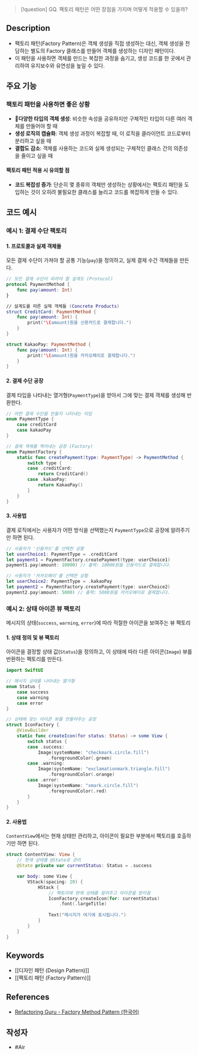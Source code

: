 >[!question]
>GQ. 팩토리 패턴은 어떤 장점을 가지며 어떻게 적용할 수 있을까?

## Description
- 팩토리 패턴(Factory Pattern)은 객체 생성을 직접 생성하는 대신, 객체 생성을 전담하는 별도의 Factory 클래스를 만들어 객체를 생성하는 디자인 패턴이다.
- 이 패턴을 사용하면 객체를 만드는 복잡한 과정을 숨기고, 생성 코드를 한 곳에서 관리하여 유지보수와 유연성을 높일 수 있다.

## 주요 기능
### 팩토리 패턴을 사용하면 좋은 상황
+ **다양한 타입의 객체 생성**: 비슷한 속성을 공유하지만 구체적인 타입이 다른 여러 객체를 만들어야 할 때
+ **생성 로직의 캡슐화**: 객체 생성 과정이 복잡할 때, 이 로직을 클라이언트 코드로부터 분리하고 싶을 때
+ **결합도 감소**: 객체를 사용하는 코드와 실제 생성되는 구체적인 클래스 간의 의존성을 줄이고 싶을 때

#### 팩토리 패턴 적용 시 유의할 점
- **코드 복잡성 증가**: 단순히 몇 종류의 객체만 생성하는 상황에서는 팩토리 패턴을 도입하는 것이 오히려 불필요한 클래스를 늘리고 코드를 복잡하게 만들 수 있다.


## 코드 예시
### 예시 1: 결제 수단 팩토리
#### 1. 프로토콜과 실제 객체들
모든 결제 수단이 가져야 할 공통 기능(`pay`)을 정의하고, 실제 결제 수간 객체들을 만든다.
```Swift
// 모든 결제 수단이 따라야 할 설계도 (Protocol)
protocol PaymentMethod {
	func pay(amount: Int)
}

// 설계도를 따른 실제 객체들 (Concrete Products)
struct CreditCard: PaymentMethod {
	func pay(amount: Int) {
		print("\(amount)원을 신용카드로 결제합니다.")
	}
}

struct KakaoPay: PaymentMethod {
	func pay(amount: Int) {
		print("\(amount)원을 카카오페이로 결제합니다.")
	}
}
```

#### 2. 결제 수단 공장
결제 타입을 나타내는 열거형(`PaymentType`)을 받아서 그에 맞는 결제 객체를 생성해 반환한다.
```Swift
// 어떤 결제 수단을 만들지 나타내는 타입
enum PaymentType {
    case creditCard
    case kakaoPay
}

// 결제 객체를 찍어내는 공장 (Factory)
enum PaymentFactory {
    static func createPayment(type: PaymentType) -> PaymentMethod {
        switch type {
        case .creditCard:
            return CreditCard()
        case .kakaoPay:
            return KakaoPay()
        }
    }
}
```

#### 3. 사용법
결제 로직에서는 사용자가 어떤 방식을 선택했는지 `PaymentType`으로 공장에 알려주기만 하면 된다.
```Swift
// 사용자가 '신용카드'를 선택한 상황
let userChoice1: PaymentType = .creditCard
let payment1 = PaymentFactory.createPayment(type: userChoice1)
payment1.pay(amount: 10000) // 출력: 10000원을 신용카드로 결제합니다.

// 사용자가 '카카오페이'를 선택한 상황
let userChoice2: PaymentType = .kakaoPay
let payment2 = PaymentFactory.createPayment(type: userChoice2)
payment2.pay(amount: 5000) // 출력: 5000원을 카카오페이로 결제합니다.
```


### 예시 2: 상태 아이콘 뷰 팩토리
메시지의 상태(`success`, `warning`, `error`)에 따라 적절한 아이콘을 보여주는 뷰 팩토리
#### 1. 상태 정의 및 뷰 팩토리
아이콘을 결정할 상태 값(`Status`)을 정의하고, 이 상태에 따라 다른 아이콘(`Image`) 뷰를 반환하는 팩토리를 만든다.
```Swift
import SwiftUI

// 메시지 상태를 나타내는 열거형
enum Status {
    case success
    case warning
    case error
}

// 상태에 맞는 아이콘 뷰를 만들어주는 공장
struct IconFactory {
    @ViewBuilder
    static func createIcon(for status: Status) -> some View {
        switch status {
        case .success:
            Image(systemName: "checkmark.circle.fill")
                .foregroundColor(.green)
        case .warning:
            Image(systemName: "exclamationmark.triangle.fill")
                .foregroundColor(.orange)
        case .error:
            Image(systemName: "xmark.circle.fill")
                .foregroundColor(.red)
        }
    }
}
```

#### 2. 사용법
`ContentView`에서는 현재 상태만 관리하고, 아이콘이 필요한 부분에서 팩토리를 호출하기만 하면 된다.
```Swift
struct ContentView: View {
    // 현재 상태를 @State로 관리
    @State private var currentStatus: Status = .success

    var body: some View {
        VStack(spacing: 20) {
            HStack {
                // 팩토리에 현재 상태를 알려주고 아이콘을 받아옴
                IconFactory.createIcon(for: currentStatus)
                    .font(.largeTitle)
                
                Text("메시지가 여기에 표시됩니다.")
            }
        }
    }
}
```


## Keywords
+ [[디자인 패턴 (Design Pattern)]]
+ [[팩토리 패턴 (Factory Pattern)]]

## References
- [Refactoring Guru - Factory Method Pattern (한국어)]([https://refactoring.guru/ko/design-patterns/factory-method](https://refactoring.guru/ko/design-patterns/factory-method))

## 작성자
- #Air 